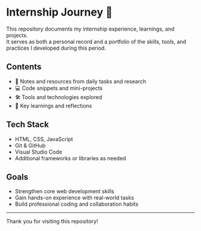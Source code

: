 # Internship Journey 🚀

This repository documents my internship experience, learnings, and projects.  
It serves as both a personal record and a portfolio of the skills, tools, and practices I developed during this period.

## Contents
- 📘 Notes and resources from daily tasks and research  
- 💻 Code snippets and mini-projects  
- 🛠️ Tools and technologies explored  
- 🌱 Key learnings and reflections  

## Tech Stack
- HTML, CSS, JavaScript  
- Git & GitHub  
- Visual Studio Code  
- Additional frameworks or libraries as needed  

## Goals
- Strengthen core web development skills  
- Gain hands-on experience with real-world tasks  
- Build professional coding and collaboration habits  

---

Thank you for visiting this repository!  
